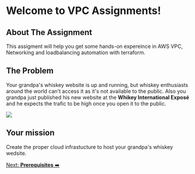 # Welcome to VPC Assignments!

## About The Assignment

This assigment will help you get some hands-on expereince in AWS VPC, Networking and loadbalancing automation with terraform.

## The Problem
Your grandpa's whiskey website is up and running, but whiskey enthusiasts around the world can't access it as it's not available to the public. Also you grandpa just published his new website at the **Whikey International Exposé** and he expects the trafic to be high once you open it to the public. 

![](https://media.giphy.com/media/XW7QL1Oj14vuKNrcgo/giphy.gif?cid=ecf05e47r8e7qiiyphtfzqvuis3pwu2qx6k86zcubfq60tqt&rid=giphy.gif&ct=g)
## Your mission
Create the proper cloud infrastucture to host your grandpa's whiskey wedsite. 

[Next: **Prerequisites** ➡️](prerequisites.md)